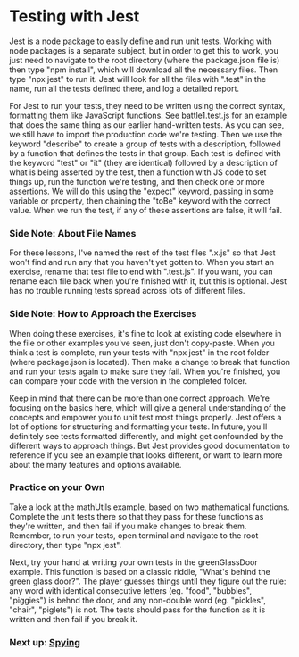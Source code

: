# Testing with Jest

Jest is a node package to easily define and run unit tests. Working with node packages is a separate subject, but in order to get this to work, you just need to navigate to the root directory (where the package.json file is) then type "npm install", which will download all the necessary files. Then type "npx jest" to run it. Jest will look for all the files with ".test" in the name, run all the tests defined there, and log a detailed report. 

For Jest to run your tests, they need to be written using the correct syntax, formatting them like JavaScript functions. See battle1.test.js for an example that does the same thing as our earlier hand-written tests. As you can see, we still have to import the production code we're testing. Then we use the keyword "describe" to create a group of tests with a description, followed by a function that defines the tests in that group. Each test is defined with the keyword "test" or "it" (they are identical) followed by a description of what is being asserted by the test, then a function with JS code to set things up, run the function we're testing, and then check one or more assertions. We will do this using the "expect" keyword, passing in some variable or property, then chaining the "toBe" keyword with the correct value. When we run the test, if any of these assertions are false, it will fail.

### Side Note: About File Names

For these lessons, I've named the rest of the test files ".x.js" so that Jest won't find and run any that you haven't yet gotten to. When you start an exercise, rename that test file to end with ".test.js". If you want, you can rename each file back when you're finished with it, but this is optional. Jest has no trouble running tests spread across lots of different files.

### Side Note: How to Approach the Exercises

When doing these exercises, it's fine to look at existing code elsewhere in the file or other examples you've seen, just don't copy-paste. When you think a test is complete, run your tests with "npx jest" in the root folder (where package.json is located). Then make a change to break that function and run your tests again to make sure they fail. When you're finished, you can compare your code with the version in the completed folder.

Keep in mind that there can be more than one correct approach. We're focusing on the basics here, which will give a general understanding of the concepts and empower you to unit test most things properly. Jest offers a lot of options for structuring and formatting your tests. In future, you'll definitely see tests formatted differently, and might get confounded by the different ways to approach things. But Jest provides good documentation to reference if you see an example that looks different, or want to learn more about the many features and options available.

### Practice on your Own

Take a look at the mathUtils example, based on two mathematical functions. Complete the unit tests there so that they pass for these functions as they're written, and then fail if you make changes to break them. Remember, to run your tests, open terminal and navigate to the root directory, then type "npx jest".

Next, try your hand at writing your own tests in the greenGlassDoor example. This function is based on a classic riddle, "What's behind the green glass door?". The player guesses things until they figure out the rule: any word with identical consecutive letters (eg. "food", "bubbles", "piggies") is behnd the door, and any non-double word (eg. "pickles", "chair", "piglets") is not. The tests should pass for the function as it is written and then fail if you break it.

### Next up: [Spying](SPY.md)
